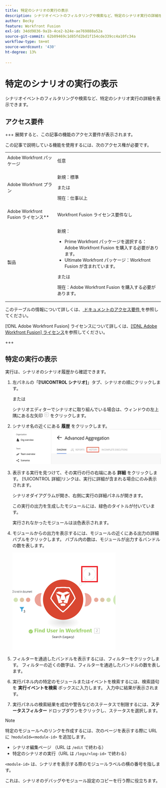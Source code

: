 ```yaml
---
title: 特定のシナリオの実行の表示
description: シナリオイベントのフィルタリングや検索など、特定のシナリオ実行の詳細を表示できます。
author: Becky
feature: Workfront Fusion
exl-id: 34dd9836-9a1b-4ce2-b24e-ae769888a52a
source-git-commit: 62b09469c1d85fd2bd1f154cde339cc4a10fc34a
workflow-type: tm+mt
source-wordcount: '430'
ht-degree: 13%

---
```


# 特定のシナリオの実行の表示

シナリオイベントのフィルタリングや検索など、特定のシナリオ実行の詳細を表示できます。

## アクセス要件

+++ 展開すると、この記事の機能のアクセス要件が表示されます。

この記事で説明している機能を使用するには、次のアクセス権が必要です。

<table style="table-layout:auto">
 <col> 
 <col> 
 <tbody> 
  <tr> 
   <td role="rowheader">Adobe Workfront パッケージ</td> 
   <td> <p>任意</p> </td> 
  </tr> 
  <tr data-mc-conditions=""> 
   <td role="rowheader">Adobe Workfront プラン</td> 
   <td> <p>新規：標準</p><p>または</p><p>現在：仕事以上</p> </td> 
  </tr> 
  <tr> 
   <td role="rowheader">Adobe Workfront Fusion ライセンス**</td> 
   <td>
   <p>Workfront Fusion ライセンス要件なし</p>
   </td> 
  </tr> 
  <tr> 
   <td role="rowheader">製品</td> 
   <td>
   <p>新規：</p> <ul><li>Prime Workfront パッケージを選択する：Adobe Workfront Fusion を購入する必要があります。</li><li>Ultimate Workfront パッケージ：Workfront Fusion が含まれています。</li></ul>
   <p>または</p>
   <p>現在：Adobe Workfront Fusion を購入する必要があります。</p>
   </td> 
  </tr>
 </tbody> 
</table>

このテーブルの情報について詳しくは、[ ドキュメントのアクセス要件 ](/help/workfront-fusion/references/licenses-and-roles/access-level-requirements-in-documentation.md) を参照してください。

[!DNL Adobe Workfront Fusion] ライセンスについて詳しくは、[[!DNL Adobe Workfront Fusion] ライセンス](/help/workfront-fusion/set-up-and-manage-workfront-fusion/licensing-operations-overview/license-automation-vs-integration.md)を参照してください。

+++

## 特定の実行の表示

実行は、シナリオのシナリオ履歴から確認できます。


1. 左パネルの「**[!UICONTROL シナリオ]**」タブ、シナリオの順にクリックします。

   または

   シナリオエディターでシナリオに取り組んでいる場合は、ウィンドウの左上隅にある左矢印 ![ 編集を終了 ](assets/exit-editing-arrow.png) をクリックします。

1. シナリオ名の近くにある **履歴** をクリックします。
   ![ 「履歴」タブ ](assets/history-tab.png)


1. 表示する実行を見つけて、その実行の行の右端にある **詳細** をクリックします。 [!UICONTROL 詳細]リンクは、実行に詳細が含まれる場合にのみ表示されます。

   シナリオダイアグラムが開き、右側に実行の詳細パネルが開きます。

   この実行の出力を生成したモジュールには、緑色のタイトルが付いています。

   実行されなかったモジュールは淡色表示されます。

1. モジュールからの出力を表示するには、モジュールの近くにある出力の詳細バブルをクリックします。 バブル内の数は、モジュールが出力するバンドルの数を表します。

   ![ モジュール付近の出力バブル ](assets/output-bubble.png)

1. フィルターを通過したバンドルを表示するには、フィルターをクリックします。 フィルターの近くの数字は、フィルターを通過したバンドルの数を表します。
1. 実行パネル内の特定のモジュールまたはイベントを検索するには、検索語句を **実行イベントを検索** ボックスに入力します。 入力中に結果が表示されます。
1. 実行パネルの検索結果を成功や警告などのステータスで制限するには、**ステータスフィルター** ドロップダウンをクリックし、ステータスを選択します。




>[!NOTE]
>
>特定のモジュールへのリンクを作成するには、次のページを表示する際に URL に `?moduleId=<module-id>` を追加します。
>
>* シナリオ編集ページ （URL は `/edit` で終わる）
>* 特定のシナリオの実行（URL は `/logs/<log-id>` で終わる）
>
>`<module-id>` は、シナリオを表示する際のモジュールラベルの横の番号を指します。
>
>これは、シナリオのデバッグやモジュール設定のコピーを行う際に役立ちます。
